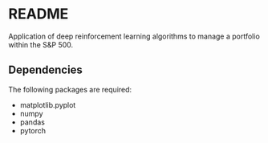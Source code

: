 # README 

Application of deep reinforcement learning algorithms to manage a portfolio within the S&P 500. 

## Dependencies
The following packages are required: 
- matplotlib.pyplot
- numpy
- pandas
- pytorch


